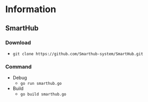 # Information

## SmartHub

### Download
- ```git clone https://github.com/Smarthub-system/SmartHub.git```

### Command
- Debug
    - ```go run smarthub.go```
- Build
    - ```go build smarthub.go```
